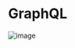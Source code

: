 # GraphQL

![image](https://github.com/anushkadeshpande/apollo-graphql/assets/53345232/9899e3ee-e64f-4229-941a-ab97fa286d01)
